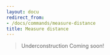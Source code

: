 ```yaml
---
layout: docu
redirect_from:
- /docs/commands/measure-distance
title: Measure distance
---
```


> Underconstruction Coming soon!